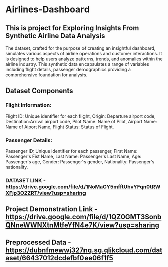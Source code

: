 # Airlines-Dashboard
## This is project for Exploring Insights From Synthetic Airline Data Analysis
 The dataset, crafted for the purpose of creating an insightful dashboard, simulates various aspects of airline operations and customer interactions. It is designed to help users analyze patterns, trends, and anomalies within the airline industry. This synthetic data encapsulates a range of variables including flight details, passenger demographics providing a comprehensive foundation for analysis.
## Dataset Components
### Flight Information:
Flight ID: Unique identifier for each flight,
Origin: Departure airport code,
Destination:Arrival airport code,
Pilot Name: Name of Pilot,
Airport Name: Name of Aiport Name,
Flight Status: Status of Flight.
### Passenger Details:
Passenger ID: Unique identifier for each passenger,
First Name: Passenger's Fist Name,
Last Name: Passenger's Last Name,
Age: Passenger's age,
Gender: Passenger's gender,
Nationality: Passenger's nationality.

### DATASET LINK - **https://drive.google.com/file/d/1NoMaGY5mfftUhvYFqn0tRWXFjp3O2ZRT/view?usp=sharing**

## Project Demonstration Link - **https://drive.google.com/file/d/1QZ0GMT3SonbQNneWWNXtnMtfeYfN4e7K/view?usp=sharing**

## Preprocessed Data -**https://dubnfmewwj327nq.sg.qlikcloud.com/dataset/66437012dcdefbf0ee06f1f5**

